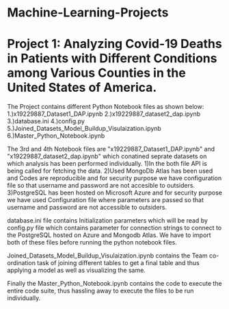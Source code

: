 # Machine-Learning-Projects

# Project 1: Analyzing Covid-19 Deaths in Patients with Different Conditions among Various Counties in the United States of America.

The Project contains different Python Notebook files as shown below:
1.)x19229887_Dataset1_DAP.ipynb
2.)x19229887_dataset2_dap.ipynb
3.)database.ini
4.)config.py
5.)Joined_Datasets_Model_Buildup_Visulaization.ipynb
6.)Master_Python_Notebook.ipynb

The 3rd and 4th Notebook files are "x19229887_Dataset1_DAP.ipynb" and "x19229887_dataset2_dap.ipynb" which conatined seprate datasets on which analysis has been performed individually.
1)In the both file API is being called for fetching the data.
2)Used MongoDb Atlas has been used and Codes are reproducible and for security purpose we have configuration file so that username and password are not accesible to outsiders.
3)PostgreSQL has been hosted on Microsoft Azure and for security purpose we have used Configuration file where parameters are passed so that username and password are not accessible to outsiders.

database.ini file contains Initialization parameters which will be read by config.py file which contains parameter for connection strings to connect to the PostgreSQL hosted on Azure and Mongodb Atlas. We have to import both of these files before running the python notebook files.

Joined_Datasets_Model_Buildup_Visulaization.ipynb contains the Team co-ordination task of joining different tables to get a final table and thus applying a model as well as visualizing the same.

Finally the Master_Python_Notebook.ipynb contains the code to execute the entire code suite, thus hassling away to execute the files to be run individually.
